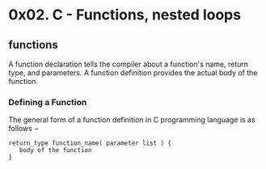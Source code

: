 # 0x02. C - Functions, nested loops

## functions
A function declaration tells the compiler about a function's name, return type, and parameters. A function definition provides the actual body of the function.

### Defining a Function
The general form of a function definition in C programming language is as follows −
```
return_type function_name( parameter list ) {
   body of the function
}
```
